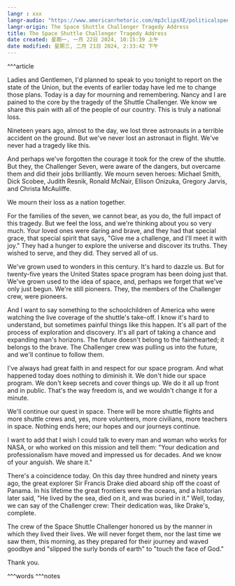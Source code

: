 ```yaml
---
langr : xxx
langr-audio: "https://www.americanrhetoric.com/mp3clipsXE/politicalspeeches/ronaldreaganshuttlechallengerARXE.mp3"
langr-origin: The Space Shuttle Challenger Tragedy Address
title: The Space Shuttle Challenger Tragedy Address
date created: 星期一, 一月 22日 2024, 10:15:39 上午
date modified: 星期三, 二月 21日 2024, 2:33:42 下午
---
```


^^^article

Ladies and Gentlemen, I'd planned to speak to you tonight to report on the state of the Union, but the events of earlier today have led me to change those plans. Today is a day for mourning and remembering. Nancy and I are pained to the core by the tragedy of the Shuttle Challenger. We know we share this pain with all of the people of our country. This is truly a national loss.

Nineteen years ago, almost to the day, we lost three astronauts in a terrible accident on the ground. But we've never lost an astronaut in flight. We've never had a tragedy like this.

And perhaps we've forgotten the courage it took for the crew of the shuttle. But they, the Challenger Seven, were aware of the dangers, but overcame them and did their jobs brilliantly. We mourn seven heroes: Michael Smith, Dick Scobee, Judith Resnik, Ronald McNair, Ellison Onizuka, Gregory Jarvis, and Christa McAuliffe.

We mourn their loss as a nation together.

For the families of the seven, we cannot bear, as you do, the full impact of this tragedy. But we feel the loss, and we're thinking about you so very much. Your loved ones were daring and brave, and they had that special grace, that special spirit that says, "Give me a challenge, and I'll meet it with joy." They had a hunger to explore the universe and discover its truths. They wished to serve, and they did. They served all of us.

We've grown used to wonders in this century. It's hard to dazzle us. But for twenty-five years the United States space program has been doing just that. We've grown used to the idea of space, and, perhaps we forget that we've only just begun. We're still pioneers. They, the members of the Challenger crew, were pioneers.

And I want to say something to the schoolchildren of America who were watching the live coverage of the shuttle's take-off. I know it's hard to understand, but sometimes painful things like this happen. It's all part of the process of exploration and discovery. It's all part of taking a chance and expanding man's horizons. The future doesn't belong to the fainthearted; it belongs to the brave. The Challenger crew was pulling us into the future, and we'll continue to follow them.

I've always had great faith in and respect for our space program. And what happened today does nothing to diminish it. We don't hide our space program. We don't keep secrets and cover things up. We do it all up front and in public. That's the way freedom is, and we wouldn't change it for a minute.

We'll continue our quest in space. There will be more shuttle flights and more shuttle crews and, yes, more volunteers, more civilians, more teachers in space. Nothing ends here; our hopes and our journeys continue.

I want to add that I wish I could talk to every man and woman who works for NASA, or who worked on this mission and tell them: "Your dedication and professionalism have moved and impressed us for decades. And we know of your anguish. We share it."

There's a coincidence today. On this day three hundred and ninety years ago, the great explorer Sir Francis Drake died aboard ship off the coast of Panama. In his lifetime the great frontiers were the oceans, and a historian later said, "He lived by the sea, died on it, and was buried in it." Well, today, we can say of the Challenger crew: Their dedication was, like Drake's, complete.

The crew of the Space Shuttle Challenger honored us by the manner in which they lived their lives. We will never forget them, nor the last time we saw them, this morning, as they prepared for their journey and waved goodbye and "slipped the surly bonds of earth" to "touch the face of God."

Thank you.



^^^words
^^^notes




